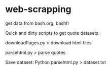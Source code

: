 # web-scrapping
get data from bash.org, bashfr

Quick and dirty scripts to get quote datasets. 

  downloadPages.py > download html files
  
  parsehtml.py > parse quotes 
 
 Save dataset:
   Python parsehtml.py > dataset.txt
